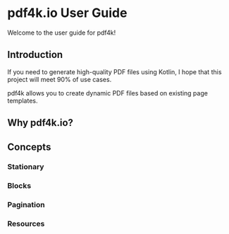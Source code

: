 # pdf4k.io User Guide

Welcome to the user guide for pdf4k!

## Introduction

If you need to generate high-quality PDF files using Kotlin, I hope that this project
will meet 90% of use cases.

pdf4k allows you to create dynamic PDF files based on existing page templates.

## Why pdf4k.io?


## Concepts

### Stationary

### Blocks

### Pagination

### Resources


